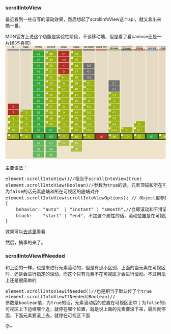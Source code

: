 ### scrollIntoView

最近看到一些自写的滚动效果，然后想起了scrollInfoView这个api，就又拿出来搞一番。

MDN官方上说这个功能是实验性阶段，不谈移动端，但是看了看caniuse还是一片绿(不喜欢)
![pic](./Snip20171028_1.png)

主要语法：
<pre>
element.scrollIntoView()//相当于scrollIntoView(true)
element.scrollIntoView(Boolean)//参数为true的话，元素顶端和所在可视区的顶端平齐，
为false的话元素底端和所在可视区的底端对齐
element.scrollIntoView(scrollIntoViewOptions); // Object型参数，可选值有
{
    behavior: "auto"  | "instant" | "smooth",//立即滚动和平滑滚动
    block:    "start" | "end", 不加这个属性的话，滚动位置是在可视区中间。加start的话，就和上一个true效果一样
}
</pre>
效果可以[去这里](./scrollintoview.html)看看

然后，搞事的来了。

### scrollIntoViewIfNeeded
和上面的一样，也是来进行元素滚动的，但是有点小区别，上面的当元素在可视区时，还是会进行指定的滚动，而这个只有元素不在可视区才会进行滚动。不过用法上还是很简单的
<pre>
element.scrollIntoViewIfNeeded()//也是相当于默认传了个true
element.scrollIntoViewIfNeeded(Boolean)//
参数是boolean值，为true的话，元素滚动后的位置在可视区正中；为false的话，就是元素离
可视区上下边缘哪个近，就停在哪个位置，就是说上面的元素要滚下来，最后就停在可视区上
面，下面元素要滚上去，就停在可视区下面
</pre>

卒~

